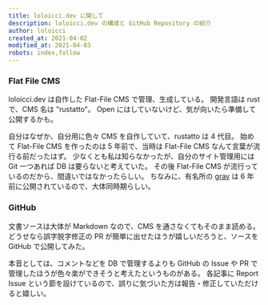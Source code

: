 ```yaml
---
title: loloicci.dev に関して
description: loloicci.dev の構成と GitHub Repository の紹介
author: loloicci
created_at: 2021-04-02
modified_at: 2021-04-03
robots: index,follow
---
```


### Flat File CMS
loloicci.dev は自作した Flat-File CMS で管理、生成している。
開発言語は rust で、CMS 名は "rustatto"。
Open にはしていないけど、気が向いたら準備して公開するかも。

自分はなぜか、自分用に色々 CMS を自作していて、rustatto は 4 代目。
始めて Flat-File CMS を作ったのは 5 年前で、当時は Flat-File CMS なんて言葉が流行る前だったはず。
少なくとも私は知らなかったが、自分のサイト管理用には Git 一つあれば DB は要らないと考えていた。
その後 Flat-File CMS が流行っているのだから、間違いではなかったらしい。
ちなみに、有名所の [grav](https://github.com/getgrav/grav) は 6 年前に公開されているので、大体同時期らしい。

### GitHub
文書ソースは大体が Markdown なので、CMS を通さなくてもそのまま読める。
どうせなら誤字脱字修正の PR が簡単に出せたほうが嬉しいだろうと、ソースを GitHub で公開してみた。

本音としては、コメントなどを DB で管理するよりも GitHub の Issue や PR で管理したほうが色々楽ができそうと考えたというものがある。
各記事に Report Issue という節を設けているので、誤りに気づいた方は報告・修正していただけると嬉しい。

